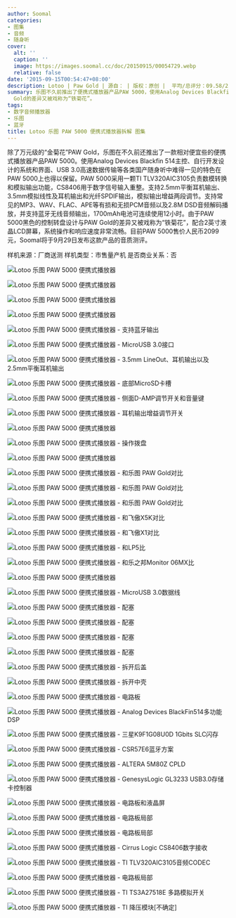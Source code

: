 ```yaml
---
author: Soomal
categories:
- 图集
- 音频
- 随身听
cover:
  alt: ''
  caption: ''
  image: https://images.soomal.cc/doc/20150915/00054729.webp
  relative: false
date: '2015-09-15T00:54:47+08:00'
description: Lotoo | Paw Gold | 源自： | 版权：原创 |  平均/总评分：09.58/230
summary: 乐图不久前推出了便携式播放器产品PAW 5000，使用Analog Devices Blackfin 514主控，TI TLV320AIC3105负责数模转换和模拟输出功能，CS8406用于数字信号输入重整，支持各类有损无损PCM音频及DSD音频格式解码播放，并支持蓝牙输出，黑色的控制转盘设计与PAW
  Gold的差异又被戏称为“铁菊花”。
tags:
- 数字音频播放器
- 乐图
- 蓝牙
title: Lotoo 乐图 PAW 5000 便携式播放器拆解 图集
---
```


除了万元级的“金菊花”PAW Gold，乐图在不久前还推出了一款相对便宜些的便携式播放器产品PAW 5000。使用Analog Devices Blackfin 514主控、自行开发设计的系统和界面、USB 3.0高速数据传输等各类国产随身听中难得一见的特色在PAW 5000上也得以保留。PAW 5000采用一颗TI TLV320AIC3105负责数模转换和模拟输出功能，CS8406用于数字信号输入重整。支持2.5mm平衡耳机输出、3.5mm模拟线性及耳机输出和光纤SPDIF输出，模拟输出增益两段调节。支持常见的MP3、WAV、FLAC、APE等有损和无损PCM音频以及2.8M DSD音频解码播放，并支持蓝牙无线音频输出，1700mAh电池可连续使用12小时。由于PAW 5000黑色的控制转盘设计与PAW Gold的差异又被戏称为“铁菊花”，配合2英寸液晶LCD屏幕，系统操作和响应速度非常流畅。目前PAW 5000售价人民币2099元，Soomal将于9月29日发布这款产品的音质测评。



样机来源：厂商送测
样机类型：市售量产机
是否商业关系：否



![Lotoo 乐图 PAW 5000 便携式播放器](https://images.soomal.cc/doc/20150914/00054687.webp)



![Lotoo 乐图 PAW 5000 便携式播放器](https://images.soomal.cc/doc/20150914/00054688.webp)



![Lotoo 乐图 PAW 5000 便携式播放器](https://images.soomal.cc/doc/20150914/00054689.webp)



![Lotoo 乐图 PAW 5000 便携式播放器](https://images.soomal.cc/doc/20150914/00054690.webp)



![Lotoo 乐图 PAW 5000 便携式播放器 - 支持蓝牙输出](https://images.soomal.cc/doc/20150914/00054691.webp)



![Lotoo 乐图 PAW 5000 便携式播放器 - MicroUSB 3.0接口](https://images.soomal.cc/doc/20150914/00054692.webp)



![Lotoo 乐图 PAW 5000 便携式播放器 - 3.5mm LineOut、耳机输出以及2.5mm平衡耳机输出](https://images.soomal.cc/doc/20150914/00054693.webp)



![Lotoo 乐图 PAW 5000 便携式播放器 - 底部MicroSD卡槽](https://images.soomal.cc/doc/20150914/00054694.webp)



![Lotoo 乐图 PAW 5000 便携式播放器 - 侧面D-AMP调节开关和音量键](https://images.soomal.cc/doc/20150914/00054695.webp)



![Lotoo 乐图 PAW 5000 便携式播放器 - 耳机输出增益调节开关](https://images.soomal.cc/doc/20150914/00054696.webp)



![Lotoo 乐图 PAW 5000 便携式播放器](https://images.soomal.cc/doc/20150914/00054697.webp)



![Lotoo 乐图 PAW 5000 便携式播放器 - 操作拨盘](https://images.soomal.cc/doc/20150914/00054698.webp)



![Lotoo 乐图 PAW 5000 便携式播放器](https://images.soomal.cc/doc/20150914/00054699.webp)



![Lotoo 乐图 PAW 5000 便携式播放器 - 和乐图 PAW Gold对比](https://images.soomal.cc/doc/20150914/00054700.webp)



![Lotoo 乐图 PAW 5000 便携式播放器 - 和乐图 PAW Gold对比](https://images.soomal.cc/doc/20150914/00054701.webp)



![Lotoo 乐图 PAW 5000 便携式播放器 - 和乐图 PAW Gold对比](https://images.soomal.cc/doc/20150914/00054702.webp)



![Lotoo 乐图 PAW 5000 便携式播放器 - 和飞傲X5K对比](https://images.soomal.cc/doc/20150914/00054703.webp)



![Lotoo 乐图 PAW 5000 便携式播放器 - 和飞傲X1对比](https://images.soomal.cc/doc/20150914/00054704.webp)



![Lotoo 乐图 PAW 5000 便携式播放器 - 和LP5比](https://images.soomal.cc/doc/20150914/00054705.webp)



![Lotoo 乐图 PAW 5000 便携式播放器 - 和乐之邦Monitor 06MX比](https://images.soomal.cc/doc/20150914/00054706.webp)



![Lotoo 乐图 PAW 5000 便携式播放器](https://images.soomal.cc/doc/20150914/00054707.webp)



![Lotoo 乐图 PAW 5000 便携式播放器 - MicroUSB 3.0数据线](https://images.soomal.cc/doc/20150914/00054708.webp)



![Lotoo 乐图 PAW 5000 便携式播放器 - 配塞](https://images.soomal.cc/doc/20150914/00054709.webp)



![Lotoo 乐图 PAW 5000 便携式播放器 - 配塞](https://images.soomal.cc/doc/20150914/00054710.webp)



![Lotoo 乐图 PAW 5000 便携式播放器 - 配塞](https://images.soomal.cc/doc/20150914/00054711.webp)



![Lotoo 乐图 PAW 5000 便携式播放器 - 配塞](https://images.soomal.cc/doc/20150914/00054712.webp)



![Lotoo 乐图 PAW 5000 便携式播放器 - 拆开后盖](https://images.soomal.cc/doc/20150914/00054713.webp)



![Lotoo 乐图 PAW 5000 便携式播放器 - 拆开中壳](https://images.soomal.cc/doc/20150914/00054714.webp)



![Lotoo 乐图 PAW 5000 便携式播放器 - 电路板](https://images.soomal.cc/doc/20150914/00054715.webp)



![Lotoo 乐图 PAW 5000 便携式播放器 - Analog Devices BlackFin514多功能DSP](https://images.soomal.cc/doc/20150914/00054716.webp)



![Lotoo 乐图 PAW 5000 便携式播放器 - 三星K9F1G08U0D 1Gbits SLC闪存](https://images.soomal.cc/doc/20150915/00054717.webp)



![Lotoo 乐图 PAW 5000 便携式播放器 - CSR57E6蓝牙方案](https://images.soomal.cc/doc/20150915/00054718.webp)



![Lotoo 乐图 PAW 5000 便携式播放器 - ALTERA 5M80Z CPLD](https://images.soomal.cc/doc/20150915/00054719.webp)



![Lotoo 乐图 PAW 5000 便携式播放器 - GenesysLogic GL3233 USB3.0存储卡控制器](https://images.soomal.cc/doc/20150915/00054720.webp)



![Lotoo 乐图 PAW 5000 便携式播放器 - 电路板和液晶屏](https://images.soomal.cc/doc/20150915/00054721.webp)



![Lotoo 乐图 PAW 5000 便携式播放器 - 电路板局部](https://images.soomal.cc/doc/20150915/00054722.webp)



![Lotoo 乐图 PAW 5000 便携式播放器 - 电路板局部](https://images.soomal.cc/doc/20150915/00054723.webp)



![Lotoo 乐图 PAW 5000 便携式播放器 - Cirrus Logic CS8406数字接收](https://images.soomal.cc/doc/20150915/00054724.webp)



![Lotoo 乐图 PAW 5000 便携式播放器 - TI TLV320AIC3105音频CODEC](https://images.soomal.cc/doc/20150915/00054725.webp)



![Lotoo 乐图 PAW 5000 便携式播放器 - 电路板局部](https://images.soomal.cc/doc/20150915/00054726.webp)



![Lotoo 乐图 PAW 5000 便携式播放器 - TI TS3A27518E 多路模拟开关](https://images.soomal.cc/doc/20150915/00054727.webp)



![Lotoo 乐图 PAW 5000 便携式播放器 - TI 降压模块[不确定]](https://images.soomal.cc/doc/20150915/00054728.webp)